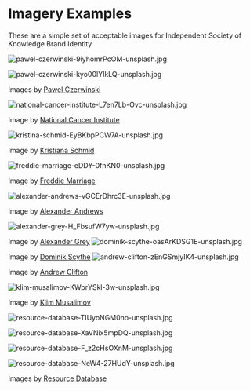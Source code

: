 # Imagery Examples

These are a simple set of acceptable images for Independent Society of Knowledge Brand Identity.

![pawel-czerwinski-9iyhomrPcOM-unsplash.jpg](pawel-czerwinski-9iyhomrPcOM-unsplash.jpg)

![pawel-czerwinski-kyo00lYIkLQ-unsplash.jpg](pawel-czerwinski-kyo00lYIkLQ-unsplash.jpg)

Images by [Pawel Czerwinski](https://unsplash.com)


![national-cancer-institute-L7en7Lb-Ovc-unsplash.jpg](national-cancer-institute-L7en7Lb-Ovc-unsplash.jpg)

Image by [National Cancer Institute](https://unsplash.com)

![kristina-schmid-EyBKbpPCW7A-unsplash.jpg](kristina-schmid-EyBKbpPCW7A-unsplash.jpg)

Image by [Kristiana Schmid](https://unsplash.com)

![freddie-marriage-eDDY-0fhKN0-unsplash.jpg](freddie-marriage-eDDY-0fhKN0-unsplash.jpg)

Image by [Freddie Marriage](https://unsplash.com)

![alexander-andrews-vGCErDhrc3E-unsplash.jpg](alexander-andrews-vGCErDhrc3E-unsplash.jpg)

Image by [Alexander Andrews](https://unsplash.com)


![alexander-grey-H_FbsufW7yw-unsplash.jpg](alexander-grey-H_FbsufW7yw-unsplash.jpg)

Image by [Alexander Grey](https://unsplash.com)
![dominik-scythe-oasArKDSG1E-unsplash.jpg](dominik-scythe-oasArKDSG1E-unsplash.jpg)

Image by [Dominik Scythe](https://unsplash.com)
![andrew-clifton-zEnGSmjyIK4-unsplash.jpg](andrew-clifton-zEnGSmjyIK4-unsplash.jpg)

Image by [Andrew Clifton](https://unsplash.com)


![klim-musalimov-KWprYSkl-3w-unsplash.jpg](klim-musalimov-KWprYSkl-3w-unsplash.jpg)

Image by [Klim Musalimov](https://unsplash.com)

![resource-database-TIUyoNGM0no-unsplash.jpg](resource-database-TIUyoNGM0no-unsplash.jpg)

![resource-database-XaVNix5mpDQ-unsplash.jpg](resource-database-XaVNix5mpDQ-unsplash.jpg)

![resource-database-F_z2cHsOXnM-unsplash.jpg](resource-database-F_z2cHsOXnM-unsplash.jpg)

![resource-database-NeW4-27HUdY-unsplash.jpg](resource-database-NeW4-27HUdY-unsplash.jpg)

Images by [Resource Database](https://unsplash.com)